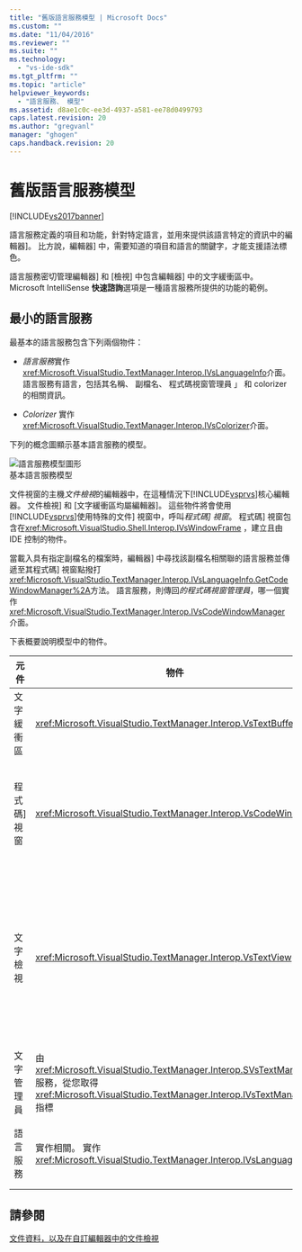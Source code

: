 ```yaml
---
title: "舊版語言服務模型 | Microsoft Docs"
ms.custom: ""
ms.date: "11/04/2016"
ms.reviewer: ""
ms.suite: ""
ms.technology: 
  - "vs-ide-sdk"
ms.tgt_pltfrm: ""
ms.topic: "article"
helpviewer_keywords: 
  - "語言服務、 模型"
ms.assetid: d8ae1c0c-ee3d-4937-a581-ee78d0499793
caps.latest.revision: 20
ms.author: "gregvanl"
manager: "ghogen"
caps.handback.revision: 20
---
```

# 舊版語言服務模型
[!INCLUDE[vs2017banner](../../code-quality/includes/vs2017banner.md)]

語言服務定義的項目和功能，針對特定語言，並用來提供該語言特定的資訊中的編輯器\]。  比方說，編輯器\] 中，需要知道的項目和語言的關鍵字，才能支援語法標色。  
  
 語言服務密切管理編輯器\] 和 \[檢視\] 中包含編輯器\] 中的文字緩衝區中。  Microsoft IntelliSense **快速諮詢**選項是一種語言服務所提供的功能的範例。  
  
## 最小的語言服務  
 最基本的語言服務包含下列兩個物件：  
  
-   *語言服務*實作<xref:Microsoft.VisualStudio.TextManager.Interop.IVsLanguageInfo>介面。  語言服務有語言，包括其名稱、 副檔名、 程式碼視窗管理員 」 和 colorizer 的相關資訊。  
  
-   *Colorizer* 實作<xref:Microsoft.VisualStudio.TextManager.Interop.IVsColorizer>介面。  
  
 下列的概念圖顯示基本語言服務的模型。  
  
 ![語言服務模型圖形](~/extensibility/media/vslanguageservicemodel.gif "vsLanguageServiceModel")  
基本語言服務模型  
  
 文件視窗的主機*文件檢視*的編輯器中，在這種情況下[!INCLUDE[vsprvs](../../code-quality/includes/vsprvs_md.md)]核心編輯器。  文件檢視\] 和 \[文字緩衝區均屬編輯器\]。  這些物件將會使用[!INCLUDE[vsprvs](../../code-quality/includes/vsprvs_md.md)]使用特殊的文件\] 視窗中，呼叫*程式碼\] 視窗*。  程式碼\] 視窗包含在<xref:Microsoft.VisualStudio.Shell.Interop.IVsWindowFrame> ，建立且由 IDE 控制的物件。  
  
 當載入具有指定副檔名的檔案時，編輯器\] 中尋找該副檔名相關聯的語言服務並傳遞至其程式碼\] 視窗點撥打<xref:Microsoft.VisualStudio.TextManager.Interop.IVsLanguageInfo.GetCodeWindowManager%2A>方法。  語言服務，則傳回*的程式碼視窗管理員*，哪一個實作<xref:Microsoft.VisualStudio.TextManager.Interop.IVsCodeWindowManager>介面。  
  
 下表概要說明模型中的物件。  
  
|元件|物件|Function|  
|--------|--------|--------------|  
|文字緩衝區|<xref:Microsoft.VisualStudio.TextManager.Interop.VsTextBuffer>|Unicode 讀取\/寫入文字資料流。  很可能使用其他編碼方式的文字。|  
|程式碼\] 視窗|<xref:Microsoft.VisualStudio.TextManager.Interop.VsCodeWindow>|文件視窗，其中包含一或多個文字檢視。  當[!INCLUDE[vsprvs](../../code-quality/includes/vsprvs_md.md)]是在多重文件介面 \(MDI\) 模式中，程式碼\] 視窗是 MDI 子系。|  
|文字檢視|<xref:Microsoft.VisualStudio.TextManager.Interop.VsTextView>|這種視窗可讓使用者瀏覽，然後使用鍵盤和滑鼠來檢視文字。  文字檢視會顯示給使用者，作為編輯者。  您可以使用一般的編輯器視窗、 \[輸出\] 視窗和 \[即時運算\] 視窗中的文字檢視。  此外，您可以設定一或多個程式碼\] 視窗內的文字檢視。|  
|文字管理員|由<xref:Microsoft.VisualStudio.TextManager.Interop.SVsTextManager>服務，從您取得<xref:Microsoft.VisualStudio.TextManager.Interop.IVsTextManager>指標|這種元件會維護先前所述的所有元件所共用的一般資訊。|  
|語言服務|實作相關。 實作<xref:Microsoft.VisualStudio.TextManager.Interop.IVsLanguageInfo>|語言特定的資訊，例如語法反白顯示、 陳述式完成和括號對稱會提供編輯器\] 中的物件。|  
  
## 請參閱  
 [文件資料，以及在自訂編輯器中的文件檢視](../../extensibility/document-data-and-document-view-in-custom-editors.md)